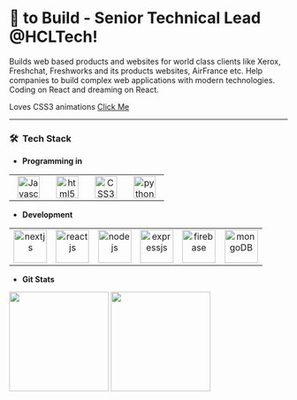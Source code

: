 # :black_heart: to Build - Senior Technical Lead @HCLTech!

Builds web based products and websites for world class clients like Xerox, Freshchat, Freshworks and its products websites, AirFrance etc. Help companies to build complex web applications with modern technologies. Coding on React and dreaming on React.

Loves CSS3 animations <a href="https://codepen.io/vulchivijay/pens/popular" target="_blank">Click Me</a>

<hr>


<h3> 🛠 &nbsp;Tech Stack</h3>

- **Programming in**
<table>
<tbody>
 <tr>
<td align="center" width="20%">
<img height=40px src="https://www.vectorlogo.zone/logos/javascript/javascript-horizontal.svg" alt="Javascript"/> 
</td>
<td align="center" width="20%">
<img height=40px src="https://www.vectorlogo.zone/logos/w3_html5/w3_html5-ar21.svg" alt="html5"/>
</td>
<td align="center" width="20%">
<img height=40px src="https://www.vectorlogo.zone/logos/netlifyapp_watercss/netlifyapp_watercss-ar21.svg" alt="CSS3"/>
</td>
<td align="center" width="20%">
<img height=40px src="https://www.vectorlogo.zone/logos/python/python-ar21.svg" alt="python"/>
</td>
</tr>
</tbody>
</table>


- **Development**
<table>
<tbody>
 <tr>
<td align="center" width="16.6%">
<img height=60px src="https://www.vectorlogo.zone/logos/reactjs/nextjs-ar21.svg" alt="nextjs" /> 
</td>
<td align="center" width="16.6%">
<img height=60px src="https://www.vectorlogo.zone/logos/reactjs/reactjs-ar21.svg" alt="reactjs" /> 
</td>
<td align="center" width="16.6%">
<img height=60px src="https://www.vectorlogo.zone/logos/nodejs/nodejs-ar21.svg" alt="nodejs" /> 
</td>
<td align="center" width="16.6%">
<img height=60px src="https://www.vectorlogo.zone/logos/expressjs/expressjs-ar21.svg" alt="expressjs" /> 
</td>
<td align="center" width="16.6%">
<img height=60px src="https://www.vectorlogo.zone/logos/firebase/firebase-ar21.svg" alt="firebase" /> 
</td>
<td align="center" width="16.6%">
<img height=60px src="https://www.vectorlogo.zone/logos/mongodb/mongodb-ar21.svg" alt="mongoDB" /> 
</td>
</tr>
</tbody>
</table>


- **Git Stats**
<img height="180em" src="https://github-readme-stats.vercel.app/api?username=vulchivijay&theme=buefy&show_icons=true" />
<img height="180em" src="https://github-readme-stats.vercel.app/api/top-langs/?username=vulchivijay&theme=buefy&layout=compact" />


<br/>

<!--
https://github.com/anuraghazra/github-readme-stats#themes
**vulchivijay/vulchivijay** is a ✨ _special_ ✨ repository because its `README.md` (this file) appears on your GitHub profile.


## I work on... :man_technologist:

## On the job... :office:

## I did... :man_student:

## I love... :gift_heart:
### Hi there 👋

Here are some ideas to get you started:

- 🔭 I’m currently working on ...
- 🌱 I’m currently learning ...
- 👯 I’m looking to collaborate on ...
- 🤔 I’m looking for help with ...
- 💬 Ask me about ...
- 📫 How to reach me: ...
- 😄 Pronouns: ...
- ⚡ Fun fact: ...
-->
